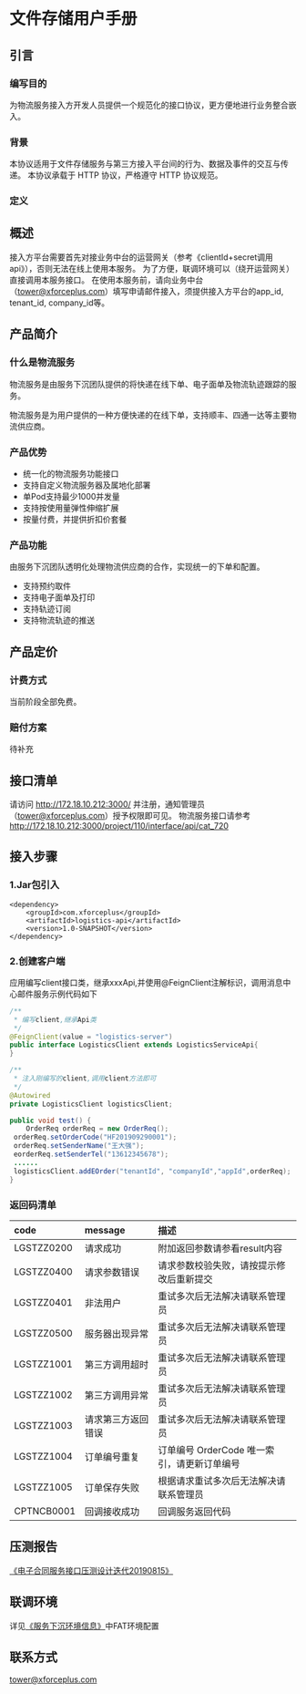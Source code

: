 # 文件存储用户手册

## 引言

### 编写目的

为物流服务接入方开发人员提供一个规范化的接口协议，更方便地进行业务整合嵌入。

### 背景

本协议适用于文件存储服务与第三方接入平台间的行为、数据及事件的交互与传递。 本协议承载于 HTTP 协议，严格遵守 HTTP 协议规范。
### 定义

## 概述

接入方平台需要首先对接业务中台的运营网关（参考《clientId+secret调用api》），否则无法在线上使用本服务。
为了方便，联调环境可以（绕开运营网关）直接调用本服务接口。
在使用本服务前，请向业务中台（tower@xforceplus.com）填写申请邮件接入，须提供接入方平台的app_id, tenant_id, company_id等。

## 产品简介 

### 什么是物流服务

物流服务是由服务下沉团队提供的将快递在线下单、电子面单及物流轨迹跟踪的服务。

物流服务是为用户提供的一种方便快递的在线下单，支持顺丰、四通一达等主要物流供应商。

### 产品优势

+ 统一化的物流服务功能接口
+ 支持自定义物流服务器及属地化部署
+ 单Pod支持最少1000并发量
+ 支持按使用量弹性伸缩扩展
+ 按量付费，并提供折扣价套餐

### 产品功能

由服务下沉团队透明化处理物流供应商的合作，实现统一的下单和配置。

+ 支持预约取件
+ 支持电子面单及打印
+ 支持轨迹订阅
+ 支持物流轨迹的推送

## 产品定价

### 计费方式

当前阶段全部免费。

### 赔付方案

待补充

## 接口清单

请访问 http://172.18.10.212:3000/ 并注册，通知管理员（tower@xforceplus.com）授予权限即可见。
物流服务接口请参考 http://172.18.10.212:3000/project/110/interface/api/cat_720

## 接入步骤
### 1.Jar包引入
<!--DOCUSAURUS_CODE_TABS-->
<!--pom-->
```pom
<dependency>
    <groupId>com.xforceplus</groupId>
    <artifactId>logistics-api</artifactId>
    <version>1.0-SNAPSHOT</version>
</dependency>
```
<!--END_DOCUSAURUS_CODE_TABS-->

### 2.创建客户端
应用编写client接口类，继承xxxApi,并使用@FeignClient注解标识，调用消息中心邮件服务示例代码如下
<!--DOCUSAURUS_CODE_TABS-->
<!--java-->
```java
/**
 * 编写client,继承Api类
 */
@FeignClient(value = "logistics-server")
public interface LogisticsClient extends LogisticsServiceApi{
}

/**
 * 注入刚编写的client,调用client方法即可
 */
@Autowired
private LogisticsClient logisticsClient;

public void test() {
    OrderReq orderReq = new OrderReq();
 orderReq.setOrderCode("HF201909290001");
 orderReq.setSenderName("王大强");
 eorderReq.setSenderTel("13612345678");
 ......
 logisticsClient.addEOrder("tenantId", "companyId","appId",orderReq);
}
```
<!--END_DOCUSAURUS_CODE_TABS-->

### 返回码清单
|  code  | message | 描述 | 
|  :----  | :----  |:----|
|LGSTZZ0200| 请求成功 | 附加返回参数请参看result内容 |
| LGSTZZ0400 | 请求参数错误 | 请求参数校验失败，请按提示修改后重新提交 |
| LGSTZZ0401 | 非法用户 | 重试多次后无法解决请联系管理员 |
| LGSTZZ0500 | 服务器出现异常 | 重试多次后无法解决请联系管理员 |
| LGSTZZ1001 | 第三方调用超时 | 重试多次后无法解决请联系管理员 |
| LGSTZZ1002 | 第三方调用异常 | 重试多次后无法解决请联系管理员 |
| LGSTZZ1003 | 请求第三方返回错误 | 重试多次后无法解决请联系管理员 |
| LGSTZZ1004 | 订单编号重复 | 订单编号 OrderCode 唯一索引，请更新订单编号 |
| LGSTZZ1005 | 订单保存失败 | 根据请求重试多次后无法解决请联系管理员 |
| CPTNCB0001 | 回调接收成功 | 回调服务返回代码 |

## 压测报告

[《电子合同服务接口压测设计迭代20190815》](assets/message-email-test-report.pdf)

## 联调环境

详见[《服务下沉环境信息》](https://wiki.xforceplus.com/pages/viewpage.action?pageId=30025683)中FAT环境配置

## 联系方式
tower@xforceplus.com